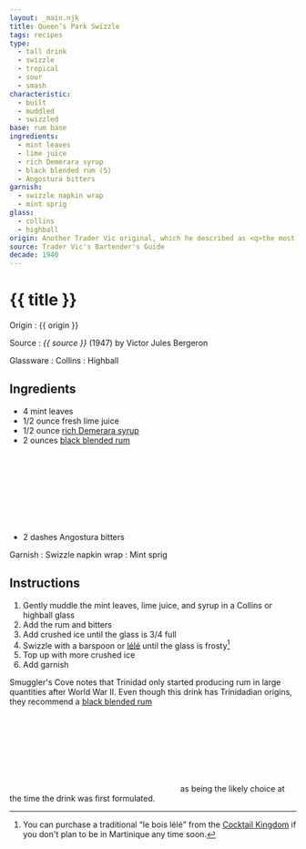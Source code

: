 ```yaml
---
layout: _main.njk
title: Queen’s Park Swizzle
tags: recipes
type:
  - tall drink
  - swizzle
  - tropical
  - sour
  - smash
characteristic:
  - built
  - muddled
  - swizzled
base: rum base
ingredients:
  - mint leaves
  - lime juice
  - rich Demerara syrup
  - black blended rum (5)
  - Angostura bitters
garnish: 
  - swizzle napkin wrap
  - mint sprig
glass:
  - collins
  - highball
origin: Another Trader Vic original, which he described as <q>the most delightful form of anesthesia given out today.</q> The drink is named named after the Queen's Park Hotel located in Trinidad's Port of Spain.
source: Trader Vic's Bartender's Guide
decade: 1940
---
```


<!-- markdownlint-disable MD025 -->
# {{ title }}
<!-- markdownlint-disable MD025 -->

Origin
  : {{ origin }}

Source
  : <cite>{{ source }}</cite> (1947) by  Victor Jules Bergeron

Glassware
  : Collins
  : Highball

## Ingredients

- 4 mint leaves
- 1/2 ounce fresh lime juice
- 1/2 ounce [rich Demerara syrup](/mixes/2-1-simple-syrup)
- 2 ounces [black blended rum](/11-rum-black-blended/)<icon-l space="1em" class="bigger" label="(5)"><span class="with-icon"><svg class="icon"><use href="/assets/images/icons/circle-5.svg#circle-5"></use></svg></span></icon-l>
- 2 dashes Angostura bitters

Garnish
  : Swizzle napkin wrap
  : Mint sprig

## Instructions

1. Gently muddle the mint leaves, lime juice, and syrup in a Collins or highball glass
2. Add the rum and bitters
3. Add crushed ice until the glass is 3/4 full
4. Swizzle with a barspoon or <a href="https://www.uncommoncaribbean.com/martinique/uncommon-buy-le-bois-lele-the-authentic-caribbean-swizzle-stick/" target="_blank" rel="external noopener">lélé</a> until the glass is frosty[^1]
5. Top up with more crushed ice
6. Add garnish

[^1]: You can purchase a traditional <q>le bois lélé</q> from the <a href="https://cocktailkingdom.com/products/swizzle-stick" target="_blank" rel="external noopener">Cocktail Kingdom</a> if you don't plan to be in Martinique any time soon.

<tiki-callout type="note">

  Smuggler's Cove notes that Trinidad only started producing rum in large quantities after World War II. Even though this drink has Trinidadian origins, they recommend a [black blended rum](/rums/11-rum-black-blended/)<icon-l space="1em" class="bigger" label="(5)"><span class="with-icon"><svg class="icon"><use href="/assets/images/icons/circle-5.svg#circle-5"></use></svg></span></icon-l><span class="after-icon"></span>as being the likely choice at the time the drink was first formulated.

</tiki-callout>
